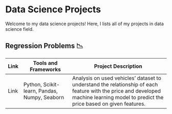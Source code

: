 # Data Science Projects
Welcome to my data science projects! Here, I lists all of my projects in data science field.

## Regression Problems 📉
Link | Tools and Frameworks | Project Description
--- | --- | --- 
Link | Python, Scikit-learn, Pandas, Numpy, Seaborn  | Analysis on used vehicles’ dataset to understand the relationship of each feature with the price and developed machine learning model to predict the price based on given features.
